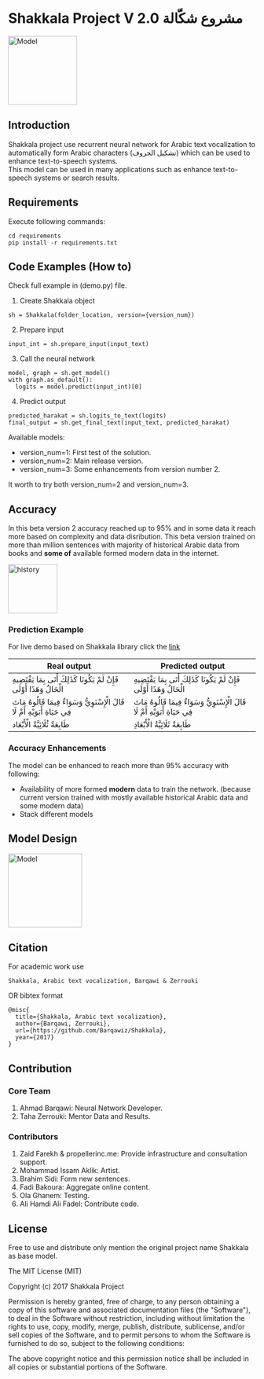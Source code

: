 # Shakkala Project V 2.0 مشروع شكّالة

<img src="images/shakkala.png" alt="Model" height="140" width="140"/>

## Introduction
Shakkala project use recurrent neural network for Arabic text vocalization to automatically form Arabic characters (تشكيل الحروف) which can be used to enhance text-to-speech systems.<br/>
This model can be used in many applications such as enhance text-to-speech systems or search results.

## Requirements
Execute following commands:<br/>
```
cd requirements
pip install -r requirements.txt
```

## Code Examples (How to)
Check full example in (demo.py) file.<br/>

1. Create Shakkala object
```
sh = Shakkala(folder_location, version={version_num})
```
2. Prepare input
```
input_int = sh.prepare_input(input_text)
```
3. Call the neural network
```
model, graph = sh.get_model()
with graph.as_default():
  logits = model.predict(input_int)[0]
```
4. Predict output
```
predicted_harakat = sh.logits_to_text(logits)
final_output = sh.get_final_text(input_text, predicted_harakat)
```
Available models: <br>

- version_num=1: First test of the solution.
- version_num=2: Main release version.
- version_num=3: Some enhancements from version number 2.

It worth to try both version_num=2 and version_num=3.

## Accuracy
In this beta version 2 accuracy reached up to 95% and in some data it reach more based on complexity and data disribution.
This beta version trained on more than million sentences with majority of historical Arabic data from books and **some of** available formed modern data in the internet.<br/>

<img src="images/loss_history_v2.png" alt="history" style="height: 100px;"/>

### Prediction Example
For live demo based on Shakkala library click the [link](http://ahmadai.com/shakkala/) <br/>

| Real output | Predicted output |
| ------------- | ---------------- |
| فَإِنْ لَمْ يَكُونَا كَذَلِكَ أَتَى بِمَا يَقْتَضِيهِ الْحَالُ وَهَذَا أَوْلَى  | فَإِنْ لَمْ يَكُونَا كَذَلِكَ أَتَى بِمَا يَقْتَضِيهِ الْحَالُ وَهَذَا أَوْلَى |
| قَالَ الْإِسْنَوِيُّ  وَسَوَاءٌ فِيمَا قَالُوهُ مَاتَ فِي حَيَاةِ أَبَوَيْهِ أَمْ لَا  | قَالَ الْإِسْنَوِيُّ  وَسَوَاءٌ فِيمَا قَالُوهُ مَاتَ فِي حَيَاةِ أَبَوَيْهِ أَمْ لَا  |
| طَابِعَةٌ ثُلَاثِيَّةُ الْأَبْعَاد | طَابِعَةٌ ثَلَاثِيَّةُ الْأَبْعَادِ  |

### Accuracy Enhancements  
The model can be enhanced to reach more than 95% accuracy with following:<br/>
- Availability of more formed **modern**  data to train the network. (because current version trained with mostly available historical Arabic data and some modern data)
- Stack different models

## Model Design
<img src="images/mode_design.png" alt="Model" style="height: 150px;"/>

## Citation
For academic work use
```
Shakkala, Arabic text vocalization, Barqawi & Zerrouki
```
OR bibtex format
```
@misc{
  title={Shakkala, Arabic text vocalization},
  author={Barqawi, Zerrouki},
  url={https://github.com/Barqawiz/Shakkala},
  year={2017}
}
```

## Contribution
### Core Team
1. Ahmad Barqawi: Neural Network Developer.<br/>
2. Taha Zerrouki: Mentor Data and Results.<br/>
### Contributors
1. Zaid Farekh & propellerinc.me: Provide infrastructure and consultation support.<br/>
2. Mohammad Issam Aklik: Artist.<br/>
3. Brahim Sidi: Form new sentences.<br/>
4. Fadi Bakoura: Aggregate online content.<br/>
5. Ola Ghanem: Testing.<br/>
6. Ali Hamdi Ali Fadel: Contribute code.<br/>

License
-------
Free to use and distribute only mention the original project name Shakkala as base model.<br/>

  The MIT License (MIT)

  Copyright (c) 2017 Shakkala Project

  Permission is hereby granted, free of charge, to any person obtaining a copy
  of this software and associated documentation files (the "Software"), to deal
  in the Software without restriction, including without limitation the rights
  to use, copy, modify, merge, publish, distribute, sublicense, and/or sell
  copies of the Software, and to permit persons to whom the Software is
  furnished to do so, subject to the following conditions:

  The above copyright notice and this permission notice shall be included in all
  copies or substantial portions of the Software.
